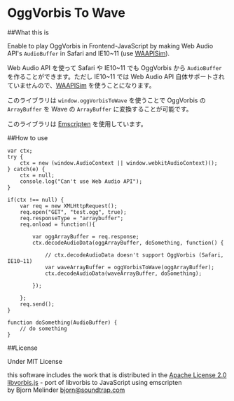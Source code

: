 OggVorbis To Wave
==================

##What this is

Enable to play OggVorbis in Frontend-JavaScript by making Web Audio API's `AudioBuffer` in Safari and IE10~11 (use [WAAPISim]).

Web Audio API を使って Safari や IE10~11 でも OggVorbis から `AudioBuffer` を作ることができます。ただし IE10~11 では Web Audio API 自体サポートされていませんので、[WAAPISim] を使うことになります。

このライブラリは `window.oggVorbisToWave` を使うことで OggVorbis の `ArrayBuffer` を Wave の `ArrayBuffer` に変換することが可能です。

このライブラリは [Emscripten] を使用しています。


##How to use

	var ctx;
	try {
		ctx = new (window.AudioContext || window.webkitAudioContext)();
	} catch(e) {
		ctx = null;
		console.log("Can't use Web Audio API");
	}

	if(ctx !== null) {
		var req = new XMLHttpRequest();
		req.open("GET", "test.ogg", true);
		req.responseType = "arraybuffer";
		req.onload = function(){
		
			var oggArrayBuffer = req.response;
			ctx.decodeAudioData(oggArrayBuffer, doSomething, function() {

				// ctx.decodeAudioData doesn't support OggVorbis (Safari, IE10~11)
				var waveArrayBuffer = oggVorbisToWave(oggArrayBuffer);
				ctx.decodeAudioData(waveArrayBuffer, doSomething);
				
			});
			
		};
		req.send();
	}
	
	function doSomething(AudioBuffer) {
		// do something
	}


##License

Under MIT License

this software includes the work that is distributed in the [Apache License 2.0](http://www.apache.org/licenses/LICENSE-2.0)  
[libvorbis.js] - port of libvorbis to JavaScript using emscripten  
by Bjorn Melinder bjorn@soundtrap.com


[WAAPISim]:https://github.com/g200kg/WAAPISim
[Emscripten]:https://github.com/kripken/emscripten
[libvorbis.js]:https://github.com/bjornm/libvorbis-js